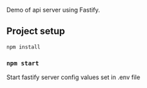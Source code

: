 Demo of api server using Fastify.

## Project setup
```
npm install
```

### `npm start`
Start fastify server config values set in .env file
